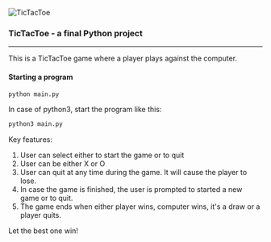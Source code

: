 ![TicTacToe](https://img.icons8.com/?size=100&id=D5v6Faacs6m5&format=png&color=FFFFFF)

### TicTacToe - a final Python project
---
This is a TicTacToe game where a player plays against the computer.

#### Starting a program

```python
python main.py
```

In case of python3, start the program like this:
```python
python3 main.py
```

Key features:
1. User can select either to start the game or to quit
2. User can be either X or O
3. User can quit at any time during the game. It will cause the player to lose.
4. In case the game is finished, the user is prompted to started a new game or to quit.
5. The game ends when either player wins, computer wins, it's a draw or a player quits.

Let the best one win!
